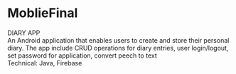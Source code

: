 # MoblieFinal
DIARY APP\
An Android application that enables users to create and store their personal diary. The app include CRUD operations for diary entries, user login/logout, set password for application, convert peech to text\
Technical: Java, Firebase
